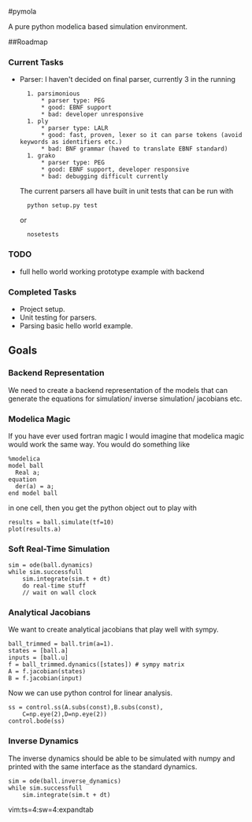 #pymola

A pure python modelica based simulation environment.

##Roadmap

### Current Tasks

* Parser: I haven't decided on final parser, currently 3 in the running

        1. parsimonious
            * parser type: PEG
            * good: EBNF support
            * bad: developer unresponsive
        1. ply  
            * parser type: LALR
            * good: fast, proven, lexer so it can parse tokens (avoid keywords as identifiers etc.)
            * bad: BNF grammar (haved to translate EBNF standard)
        1. grako
            * parser type: PEG
            * good: EBNF support, developer responsive
            * bad: debugging difficult currently

    The current parsers all have built in unit tests that can be run with

        python setup.py test

    or
   
        nosetests

### TODO

* full hello world working prototype example with backend

### Completed Tasks

* Project setup.
* Unit testing for parsers.
* Parsing basic hello world example.

## Goals

### Backend Representation

We need to create a backend representation of the models that can generate the equations for simulation/ inverse simulation/ jacobians etc.

### Modelica Magic

If you have ever used fortran magic I would imagine that modelica magic would work the same way. You would do something like

    %modelica
    model ball
      Real a;
    equation
      der(a) = a;
    end model ball

in one cell, then you get the python object out to play with

    results = ball.simulate(tf=10)
    plot(results.a)

### Soft Real-Time Simulation

    sim = ode(ball.dynamics)
    while sim.successfull
        sim.integrate(sim.t + dt)
        do real-time stuff
        // wait on wall clock


### Analytical Jacobians

We want to create analytical jacobians that play well with sympy.

    ball_trimmed = ball.trim(a=1).
    states = [ball.a]
    inputs = [ball.u]
    f = ball_trimmed.dynamics([states]) # sympy matrix
    A = f.jacobian(states)
    B = f.jacobian(input)

Now we can use python control for linear analysis.

    ss = control.ss(A.subs(const),B.subs(const),
        C=np.eye(2),D=np.eye(2))
    control.bode(ss)

### Inverse Dynamics

The inverse dynamics should be able to be simulated with numpy and printed with the same interface as the standard dynamics.

    sim = ode(ball.inverse_dynamics)
    while sim.successfull
        sim.integrate(sim.t + dt)

vim:ts=4:sw=4:expandtab
